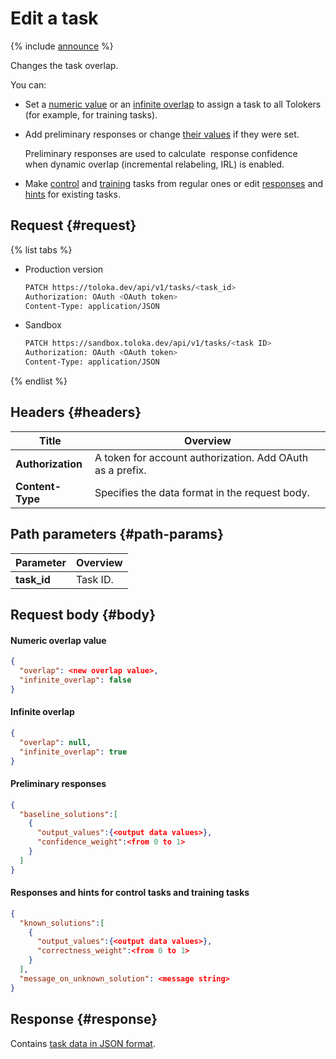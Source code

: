 # Edit a task

{% include [announce](../_includes/announce.md) %}

Changes the task overlap.

You can:

- Set a [numeric value](create-task.md#overlap) or an [infinite overlap](create-task.md#infinite) to assign a task to all Tolokers (for example, for training tasks).

- Add preliminary responses or change [their values](create-task.md#baseline) if they were set.

    Preliminary responses are used to calculate  response confidence when dynamic overlap (incremental relabeling, IRL) is enabled.

- Make [control](../../glossary.md#control-task) and [training](../../glossary.md#training-task) tasks from regular ones or edit [responses](create-task.md#known) and [hints](create-task.md#message) for existing tasks.

## Request {#request}

{% list tabs %}

- Production version

    ```bash
    PATCH https://toloka.dev/api/v1/tasks/<task_id>
    Authorization: OAuth <OAuth token>
    Content-Type: application/JSON
    ```

- Sandbox

    ```bash
    PATCH https://sandbox.toloka.dev/api/v1/tasks/<task ID>
    Authorization: OAuth <OAuth token>
    Content-Type: application/JSON
    ```

{% endlist %}

## Headers {#headers}

Title | Overview
----- | -----
**Authorization** | A token for account authorization. Add OAuth as a prefix.
**Content-Type** | Specifies the data format in the request body.

## Path parameters {#path-params}

Parameter | Overview
----- | -----
**task_id** | Task ID.

## Request body {#body}

#### Numeric overlap value

```json
{
  "overlap": <new overlap value>,
  "infinite_overlap": false
}
```

#### Infinite overlap

```json
{
  "overlap": null,
  "infinite_overlap": true
}
```

#### Preliminary responses

```json
{
  "baseline_solutions":[
    {
      "output_values":{<output data values>},
      "confidence_weight":<from 0 to 1>
    }
  ]
}
```

#### Responses and hints for control tasks and training tasks

```json
{
  "known_solutions":[
    {
      "output_values":{<output data values>},
      "correctness_weight":<from 0 to 1>
    }
  ],
  "message_on_unknown_solution": <message string>
}
```

## Response {#response}

Contains [task data in JSON format](create-task.md#body).